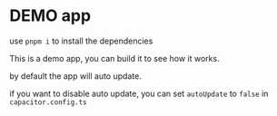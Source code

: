# DEMO app

use `pnpm i` to install the dependencies

This is a demo app, you can build it to see how it works.

by default the app will auto update.

if you want to disable auto update, you can set `autoUpdate` to `false` in `capacitor.config.ts`

